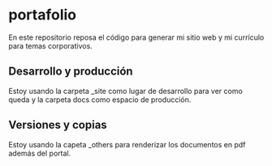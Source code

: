# portafolio

En este repositorio reposa el código para generar mi sitio web y mi currículo para temas corporativos.

## Desarrollo y producción

Estoy usando la carpeta _site como lugar de desarrollo para ver como queda y la carpeta docs como espacio de producción.

## Versiones y copias

Estoy usando la capeta _others para renderizar los documentos en pdf además del portal.
